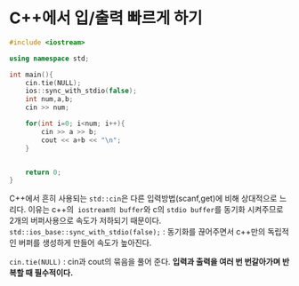 # C++에서 입/출력 빠르게 하기

```c++
#include <iostream>

using namespace std;

int main(){
	cin.tie(NULL);
  	ios::sync_with_stdio(false);
	int num,a,b;
	cin >> num;

	for(int i=0; i<num; i++){
		cin >> a >> b;
		cout << a+b << "\n";
	}


	return 0;
}
```
C++에서 흔히 사용되는 `std::cin`은 다른 입력방법(scanf,get)에 비해 상대적으로 느리다. 이유는 c++의` iostream의 buffer`와 c의 `stdio buffer`를 동기화 시켜주므로 2개의 버퍼사용으로 속도가 저하되기 때문이다.<br>
`std::ios_base::sync_with_stdio(false);` : 동기화를 끊어주면서 c++만의 독립적인 버퍼를 생성하게 만들어 속도가 높아진다.

`cin.tie(NULL)` : cin과 cout의 묶음을 풀어 준다. **입력과 출력을 여러 번 번갈아가며 반복할 때 필수적이다.**
